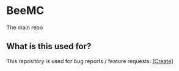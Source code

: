 # BeeMC
The main repo

## What is this used for?
This repository is used for bug reports / feature requests. [[Create]](https://github.com/BeeCrew/BeeMC/issues/new/choose)
